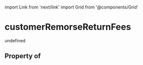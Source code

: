 import Link from 'next/link'
import Grid from '@components/Grid'

# customerRemorseReturnFees

undefined

## Property of



